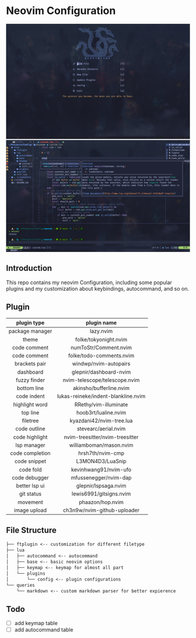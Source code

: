 # Neovim Configuration

![](screenshots/dashboard.png)
![](screenshots/edit.png)

## Introduction

This repo contains my neovim Configuration, including some popular plugins and my customization about keybindings, autocommand, and so on.

## Plugin

|   plugin type   |             plugin name             |
| :-------------: | :---------------------------------: |
| package manager |              lazy.nvim              |
|      theme      |        folke/tokyonight.nvim        |
|  code comment   |        numToStr/Comment.nvim        |
|  code comment   |      folke/todo-comments.nvim       |
|  brackets pair  |        windwp/nvim-autopairs        |
|    dashboard    |       glepnir/dashboard-nvim        |
|  fuzzy finder   |    nvim-telescope/telescope.nvim    |
|   bottom line   |       akinsho/bufferline.nvim       |
|   code indent   | lukas-reineke/indent-blankline.nvim |
| highlight word  |        RRethy/vim-illuminate        |
|    top line     |        hoob3rt/lualine.nvim         |
|    filetree     |      kyazdani42/nvim-tree.lua       |
|  code outline   |        stevearc/aerial.nvim         |
| code highlight  |   nvim-treesitter/nvim-treesitter   |
|   lsp manager   |       williamboman/mason.nvim       |
| code completion |          hrsh7th/nvim-cmp           |
|  code snippet   |          L3MON4D3/LuaSnip           |
|    code fold    |        kevinhwang91/nvim-ufo        |
|  code debugger  |        mfussenegger/nvim-dap        |
|  better lsp ui  |        glepnir/lspsaga.nvim         |
|   git status    |       lewis6991/gitsigns.nvim       |
|    movement     |          phaazon/hop.nvim           |
|  image upload   |     ch3n9w/nvim-github-uploader     |

## File Structure

```
├── ftplugin <-- customization for different filetype
├── lua
│   ├── autocommand <-- autocommand
│   ├── base <-- basic neovim options
│   ├── keymap <-- keymap for almost all part
│   └── plugins
│       └── config <-- plugin configurations
└── queries
    └── markdown <-- custom markdown parser for better expierence
```

## Todo

- [ ] add keymap table
- [ ] add autocommand table
